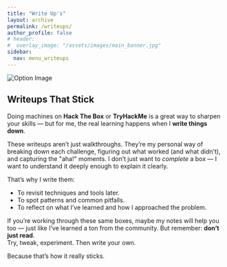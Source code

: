 ```yaml
---
title: "Write Up's"
layout: archive
permalink: /writeups/
author_profile: false
# header:  
#  overlay_image: "/assets/images/main_banner.jpg"
sidebar:
  nav: menu_writeups
---
```


<html lang="en">
<head>
  <meta charset="UTF-8">
  <meta name="viewport" content="width=device-width, initial-scale=1.0">  
  <link rel="canonical" href="{{ site.url }}{{ page.url }}">
  <style>
    body {

    }
  </style>
</head>
<body>
  <div class="container">
    <img src="{{ '/assets/images/writeup.jpg' | relative_url }}" alt="Option Image">
  </div>
</body>
</html>

## Writeups That Stick

Doing machines on **Hack The Box** or **TryHackMe** is a great way to sharpen your skills — but for me, the real learning happens when I **write things down**.

These writeups aren’t just walkthroughs. They’re my personal way of breaking down each challenge, figuring out what worked (and what didn’t), and capturing the "aha!" moments. I don’t just want to *complete* a box — I want to understand it deeply enough to explain it clearly.

That’s why I write them:  
- To revisit techniques and tools later.  
- To spot patterns and common pitfalls.  
- To reflect on what I’ve learned and how I approached the problem.  

If you’re working through these same boxes, maybe my notes will help you too — just like I’ve learned a ton from the community. But remember: **don’t just read**.  
Try, tweak, experiment. Then write your own.

Because that’s how it really sticks.

